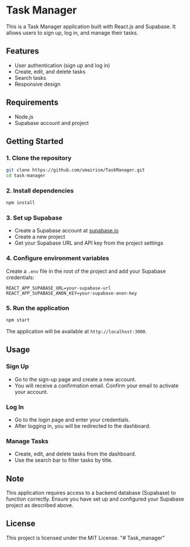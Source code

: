 # Task Manager

This is a Task Manager application built with React.js and Supabase. It allows users to sign up, log in, and manage their tasks.

## Features

- User authentication (sign up and log in)
- Create, edit, and delete tasks
- Search tasks
- Responsive design

## Requirements

- Node.js
- Supabase account and project

## Getting Started

### 1. Clone the repository

```bash
git clone https://github.com/umairism/TaskManager.git
cd task-manager
```

### 2. Install dependencies

```bash
npm install
```

### 3. Set up Supabase

- Create a Supabase account at [supabase.io](https://supabase.io)
- Create a new project
- Get your Supabase URL and API key from the project settings

### 4. Configure environment variables

Create a `.env` file in the root of the project and add your Supabase credentials:

```env
REACT_APP_SUPABASE_URL=your-supabase-url
REACT_APP_SUPABASE_ANON_KEY=your-supabase-anon-key
```

### 5. Run the application

```bash
npm start
```

The application will be available at `http://localhost:3000`.

## Usage

### Sign Up

- Go to the sign-up page and create a new account.
- You will receive a confirmation email. Confirm your email to activate your account.

### Log In

- Go to the login page and enter your credentials.
- After logging in, you will be redirected to the dashboard.

### Manage Tasks

- Create, edit, and delete tasks from the dashboard.
- Use the search bar to filter tasks by title.

## Note

This application requires access to a backend database (Supabase) to function correctly. Ensure you have set up and configured your Supabase project as described above.

## License

This project is licensed under the MIT License.
"# Task_manager" 
